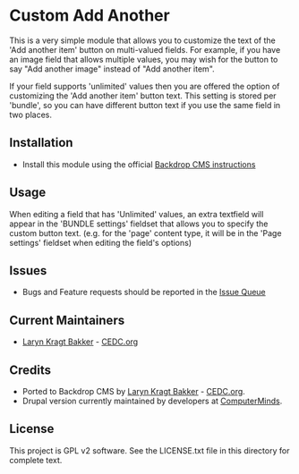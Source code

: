 # Custom Add Another

This is a very simple module that allows you to customize the text of the 'Add 
another item' button on multi-valued fields. For example, if you have an image
field that allows multiple values, you may wish for the button to say "Add
another image" instead of "Add another item".

If your field supports 'unlimited' values then you are offered the option of 
customizing the 'Add another item' button text. This setting is stored per 
'bundle', so you can have different button text if you use the same field in 
two places.

## Installation

- Install this module using the official 
  [Backdrop CMS instructions](https://backdropcms.org/guide/modules)

## Usage

When editing a field that has 'Unlimited' values, an extra textfield will appear 
in the 'BUNDLE settings' fieldset that allows you to specify the custom button 
text. (e.g. for the 'page' content type, it will be in the 'Page settings' 
fieldset when editing the field's options)

## Issues

- Bugs and Feature requests should be reported in the 
[Issue Queue](https://github.com/backdrop-contrib/custom_add_another/issues)

## Current Maintainers

- [Laryn Kragt Bakker](https://github.com/laryn) - [CEDC.org](https://cedc.org)

## Credits

- Ported to Backdrop CMS by [Laryn Kragt Bakker](https://github.com/laryn) - [CEDC.org](https://cedc.org).
- Drupal version currently maintained by developers at [ComputerMinds](http://www.computerminds.co.uk).

## License

This project is GPL v2 software. See the LICENSE.txt file in this directory 
for complete text.
